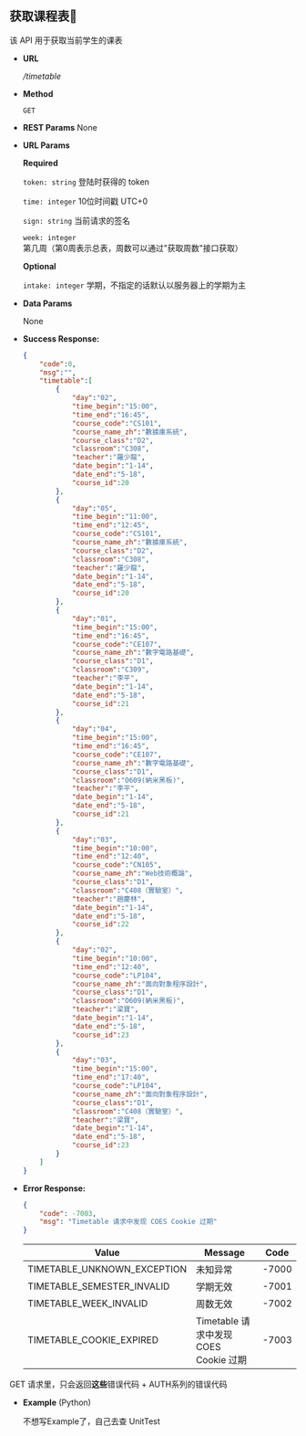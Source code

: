## **获取课程表📅**

  该 API 用于获取当前学生的课表

- **URL**

  _/timetable_

- **Method**

  `GET`

- **REST Params**
  None
  
- **URL Params**

  **Required**

  `token: string` 登陆时获得的 token

  `time: integer` 10位时间戳 UTC+0

  `sign: string` 当前请求的签名

  `week: integer` 第几周（第0周表示总表，周数可以通过"获取周数"接口获取）

  **Optional**

  `intake: integer` 学期，不指定的话默认以服务器上的学期为主

- **Data Params**

  None

- **Success Response:**

  ```JSON
  {
      "code":0,
      "msg":"",
      "timetable":[
          {
              "day":"02",
              "time_begin":"15:00",
              "time_end":"16:45",
              "course_code":"CS101",
              "course_name_zh":"數據庫系統",
              "course_class":"D2",
              "classroom":"C308",
              "teacher":"羅少龍",
              "date_begin":"1-14",
              "date_end":"5-18",
              "course_id":20
          },
          {
              "day":"05",
              "time_begin":"11:00",
              "time_end":"12:45",
              "course_code":"CS101",
              "course_name_zh":"數據庫系統",
              "course_class":"D2",
              "classroom":"C308",
              "teacher":"羅少龍",
              "date_begin":"1-14",
              "date_end":"5-18",
              "course_id":20
          },
          {
              "day":"01",
              "time_begin":"15:00",
              "time_end":"16:45",
              "course_code":"CE107",
              "course_name_zh":"數字電路基礎",
              "course_class":"D1",
              "classroom":"C309",
              "teacher":"李平",
              "date_begin":"1-14",
              "date_end":"5-18",
              "course_id":21
          },
          {
              "day":"04",
              "time_begin":"15:00",
              "time_end":"16:45",
              "course_code":"CE107",
              "course_name_zh":"數字電路基礎",
              "course_class":"D1",
              "classroom":"O609(納米黑板)",
              "teacher":"李平",
              "date_begin":"1-14",
              "date_end":"5-18",
              "course_id":21
          },
          {
              "day":"03",
              "time_begin":"10:00",
              "time_end":"12:40",
              "course_code":"CN105",
              "course_name_zh":"Web技術概論",
              "course_class":"D1",
              "classroom":"C408（實驗室）",
              "teacher":"趙慶林",
              "date_begin":"1-14",
              "date_end":"5-18",
              "course_id":22
          },
          {
              "day":"02",
              "time_begin":"10:00",
              "time_end":"12:40",
              "course_code":"LP104",
              "course_name_zh":"面向對象程序設計",
              "course_class":"D1",
              "classroom":"O609(納米黑板)",
              "teacher":"梁寶",
              "date_begin":"1-14",
              "date_end":"5-18",
              "course_id":23
          },
          {
              "day":"03",
              "time_begin":"15:00",
              "time_end":"17:40",
              "course_code":"LP104",
              "course_name_zh":"面向對象程序設計",
              "course_class":"D1",
              "classroom":"C408（實驗室）",
              "teacher":"梁寶",
              "date_begin":"1-14",
              "date_end":"5-18",
              "course_id":23
          }
      ]
  }
  ```
  
- **Error Response:**

  ```json
  {
      "code": -7003, 
      "msg": "Timetable 请求中发现 COES Cookie 过期"
  }
  ```

  | Value                       | Message                               | Code  |
  | --------------------------- | ------------------------------------- | ----- |
  | TIMETABLE_UNKNOWN_EXCEPTION | 未知异常                              | -7000 |
  | TIMETABLE_SEMESTER_INVALID  | 学期无效                              | -7001 |
  | TIMETABLE_WEEK_INVALID      | 周数无效                              | -7002 |
  | TIMETABLE_COOKIE_EXPIRED    | Timetable 请求中发现 COES Cookie 过期 | -7003 |

GET 请求里，只会返回**这些**错误代码 + AUTH系列的错误代码

- **Example** (Python)

  不想写Example了，自己去查 UnitTest
  
  